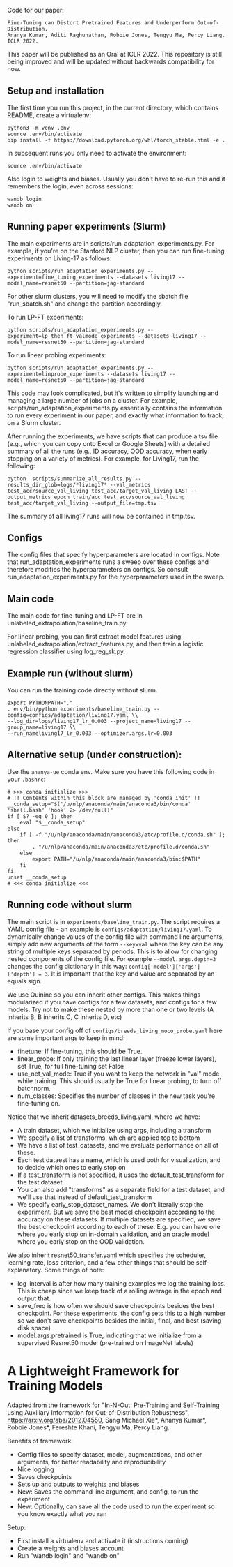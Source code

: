 Code for our paper:

```
Fine-Tuning can Distort Pretrained Features and Underperform Out-of-Distribution. 
Ananya Kumar, Aditi Raghunathan, Robbie Jones, Tengyu Ma, Percy Liang. ICLR 2022.
```


This paper will be published as an Oral at ICLR 2022.
This repository is still being improved and will be updated without backwards compatibility for now. 

## Setup and installation

The first time you run this project, in the current directory, which contains README, create a virtualenv:
```
python3 -m venv .env
source .env/bin/activate
pip install -f https://download.pytorch.org/whl/torch_stable.html -e .
```
In subsequent runs you only need to activate the environment:
```
source .env/bin/activate
```

Also login to weights and biases. Usually you don't have to re-run this and it remembers the login, even across sessions:
```
wandb login
wandb on
```

## Running paper experiments (Slurm)

The main experiments are in scripts/run_adaptation_experiments.py. For example, if you're on the Stanford NLP cluster, then you can run fine-tuning experiments on Living-17 as follows:

```
python scripts/run_adaptation_experiments.py --experiment=fine_tuning_experiments --datasets living17 --model_name=resnet50 --partition=jag-standard
```

For other slurm clusters, you will need to modify the sbatch file "run_sbatch.sh" and change the partition accordingly.

To run LP-FT experiments:

```
python scripts/run_adaptation_experiments.py --experiment=lp_then_ft_valmode_experiments --datasets living17 --model_name=resnet50 --partition=jag-standard
```

To run linear probing experiments:

```
python scripts/run_adaptation_experiments.py --experiment=linprobe_experiments --datasets living17 --model_name=resnet50 --partition=jag-standard
```

This code may look complicated, but it's written to simplify launching and managing a large number of jobs on a cluster.
For example, scripts/run_adaptation_experiments.py essentially contains the information to run every experiment in our paper, and exactly what information to track, on a Slurm cluster.

After running the experiments, we have scripts that can produce a tsv file (e.g., which you can copy onto Excel or Google Sheets) with a detailed summary of all the runs (e.g., ID accuracy, OOD accuracy, when early stopping on a variety of metrics). For example, for Living17, run the following:

```
python  scripts/summarize_all_results.py --results_dir_glob=logs/*living17* --val_metrics test_acc/source_val_living test_acc/target_val_living LAST --output_metrics epoch train/acc test_acc/source_val_living test_acc/target_val_living --output_file=tmp.tsv 
```

The summary of all living17 runs will now be contained in tmp.tsv.

## Configs

The config files that specify hyperparameters are located in configs. Note that run_adaptation_experiments runs a sweep over these configs and therefore modifies the hyperparameters on configs. So consult run_adaptation_experiments.py for the hyperparameters used in the sweep.

## Main code

The main code for fine-tuning and LP-FT are in unlabeled_extrapolation/baseline_train.py.

For linear probing, you can first extract model features using unlabeled_extrapolation/extract_features.py, and then train a logistic regression classifier using log_reg_sk.py.

## Example run (without slurm)

You can run the training code directly without slurm.

```
export PYTHONPATH="."
. env/bin/python experiments/baseline_train.py --config=configs/adaptation/living17.yaml \\
--log_dir=logs/living17_lr_0.003 --project_name=living17 --group_name=living17 \\
--run_nameliving17_lr_0.003 --optimizer.args.lr=0.003
```

## Alternative setup (under construction): 
Use the `ananya-ue` conda env. Make sure you have this following code in your `.bashrc`:
```
# >>> conda initialize >>>
# !! Contents within this block are managed by 'conda init' !!
__conda_setup="$('/u/nlp/anaconda/main/anaconda3/bin/conda' 'shell.bash' 'hook' 2> /dev/null)"
if [ $? -eq 0 ]; then
    eval "$__conda_setup"
else
    if [ -f "/u/nlp/anaconda/main/anaconda3/etc/profile.d/conda.sh" ]; then
        . "/u/nlp/anaconda/main/anaconda3/etc/profile.d/conda.sh"
    else
        export PATH="/u/nlp/anaconda/main/anaconda3/bin:$PATH"
    fi
fi
unset __conda_setup
# <<< conda initialize <<<
```

## Running code without slurm

The main script is in `experiments/baseline_train.py`. The script requires a YAML config
file - an example is `configs/adaptation/living17.yaml`.
To dynamically change values of the config file with command line arguments,
simply add new arguments of the form `--key=val` where the key can be any
string of multiple keys separated by periods. This is to allow for changing
nested components of the config file. For example `--model.args.depth=3` changes
the config dictionary in this way: `config['model']['args']['depth'] = 3`.
It is important that the key and value are separated by an equals sign.

We use Quinine so you can inherit other configs.
This makes things modularized if you have configs for a few datasets, and configs for a few models.
Try not to make these nested by more than one or two levels
(A inherits B, B inherits C, C inherits D, etc)

If you base your config off of `configs/breeds_living_moco_probe.yaml` here are some important
args to keep in mind:
- finetune: If fine-tuning, this should be True.
- linear_probe: If only training the last linear layer (freeze lower layers), set True, for full fine-tuning set False
- use_net_val_mode: True if you want to keep the network in "val" mode while training. This should usually be True for linear probing, to turn off batchnorm.
- num_classes: Specifies the number of classes in the new task you're fine-tuning on.

Notice that we inherit datasets_breeds_living.yaml, where we have:
- A train dataset, which we initialize using args, including a transform
- We specify a list of transforms, which are applied top to bottom
- We have a list of test_datasets, and we evaluate performance on all of these.
- Each test dataest has a name, which is used both for visualization, and to decide which ones to early stop on
- If a test_transform is not specified, it uses the default_test_transform for the test dataset
- You can also add "transforms" as a separate field for a test dataset, and we'll use that instead of default_test_transform
- We specify early_stop_dataset_names. We don't literally stop the experiment. But we save the best model checkpoint according to the accuracy on these datasets. If multiple datasets are specified, we save the best checkpoint according to each of these. E.g. you can have one where you early stop on in-domain validation, and an oracle model where you early stop on the OOD validation.

We also inherit resnet50_transfer.yaml which specifies the scheduler, learning rate, loss criterion, and a few other things that should be self-explanatory. Some things of note:
- log_interval is after how many training examples we log the training loss. This is cheap since we keep track of a rolling average in the epoch and output that.
- save_freq is how often we should save checkpoints besides the best checkpoint. For these experiments, the config sets this to a high number so we don't save checkpoints besides the initial, final, and best (saving disk space)
- model.args.pretrained is True, indicating that we initialize from a supervised Resnet50 model (pre-trained on ImageNet labels)

# A Lightweight Framework for Training Models

Adapted from the framework for "In-N-Out: Pre-Training and Self-Training using Auxiliary Information for Out-of-Distribution Robustness", 
https://arxiv.org/abs/2012.04550, Sang Michael Xie*, Ananya Kumar*, Robbie Jones*, Fereshte Khani, Tengyu Ma, Percy Liang.

Benefits of framework:
- Config files to specify dataset, model, augmentations, and other arguments, for better readability and reproducibility
- Nice logging
- Saves checkpoints
- Sets up and outputs to weights and biases
- New: Saves the command line argument, and config, to run the experiment
- New: Optionally, can save all the code used to run the experiment so you know exactly what you ran

Setup:
- First install a virtualenv and activate it (instructions coming)
- Create a weights and biases account
- Run "wandb login" and "wandb on"

